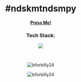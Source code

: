 <h1 align="center">#ndskmtndsmpy</h1>
<h4 align="center">
    <a href="https://my-portfolio-halimp07.vercel.app/">    
        Press Me!
    </a>
</h4>
<!-- <h3 align="center">Connect with me:</h3>
<p align="center">
<a href="https://www.linkedin.com/in/halimp/" target="blank">
    <img align="center" src="https://raw.githubusercontent.com/rahuldkjain/github-profile-readme-generator/master/src/images/icons/Social/linked-in-alt.svg" alt="Muhammad Daniel Krisna Halim Putra" height="30" width="40" /></a>
<a href="https://instagram.com/@d_halimp" target="blank">
    <img align="center" src="https://raw.githubusercontent.com/rahuldkjain/github-profile-readme-generator/master/src/images/icons/Social/instagram.svg" alt="@bforbilly24" height="30" width="40" /></a>
</p> -->


<h3 align="center">Tech Stack:</h3>
<p align="center">
    <a href="https://skillicons.dev">
        <img src="https://skillicons.dev/icons?i=next,react,tailwind,bootstrap,sass,mysql,git,linux,wordpress,js,css,html,php" />
    </a>
</p>
<br>
<p align="center">
    <img src="https://github-readme-stats.vercel.app/api/top-langs?username=bforbilly24&show_icons=true&locale=en&layout=compact&theme=tokyonight" alt="bforbilly24" /> 
</p>
<p align="center">
    <img src="https://github-readme-streak-stats.herokuapp.com/?user=bforbilly24&theme=tokyonight" alt="bforbilly24" />
</p>
 
